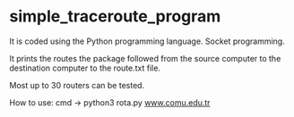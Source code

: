# simple_traceroute_program
It is coded using the Python programming language.
Socket programming.

It prints the routes the package followed from the source computer to the destination computer to the route.txt file.

Most up to 30 routers can be tested.

How to use: cmd -> python3 rota.py www.comu.edu.tr
